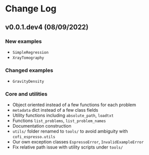 # Change Log

## v0.0.1.dev4 (08/09/2022)

### New examples

- `SimpleRegression`
- `XrayTomography`

### Changed examples

- `GravityDensity`

### Core and utilities

- Object oriented instead of a few functions for each problem
- `metadata` dict instead of a few class fields
- Utility functions including `absolute_path`, `loadtxt`
- Functions `list_problems`, `list_problem_names`
- Documentation construction
- `utils/` folder renamed to `tools/` to avoid ambiguity with `cofi_espresso.utils`
- Our own exception classes `EspressoError`, `InvalidExampleError`
- Fix relative path issue with utility scripts under `tools/`
